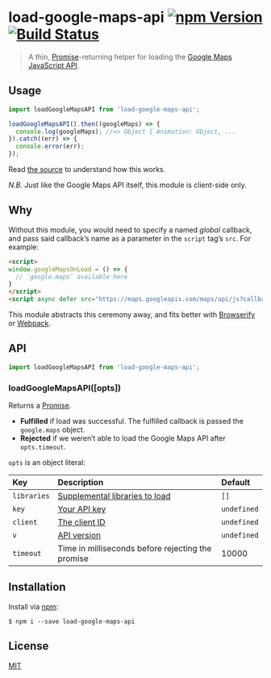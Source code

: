 # load-google-maps-api [![npm Version](http://img.shields.io/npm/v/load-google-maps-api.svg?style=flat)](https://www.npmjs.com/package/load-google-maps-api) [![Build Status](https://img.shields.io/travis/yuanqing/load-google-maps-api.svg?branch=master&style=flat)](https://travis-ci.org/yuanqing/load-google-maps-api)

> A thin, [Promise](https://developer.mozilla.org/en-US/docs/Web/JavaScript/Reference/Global_Objects/Promise)-returning helper for loading the [Google Maps JavaScript API](https://developers.google.com/maps/documentation/javascript/).

## Usage

```js
import loadGoogleMapsAPI from 'load-google-maps-api';

loadGoogleMapsAPI().then((googleMaps) => {
  console.log(googleMaps); //=> Object { Animation: Object, ...
}).catch((err) => {
  console.error(err);
});
```

Read [the source](index.js) to understand how this works.

*N.B.* Just like the Google Maps API itself, this module is client-side only.

## Why

Without this module, you would need to specify a named *global* callback, and pass said callback&rsquo;s name as a parameter in the `script` tag&rsquo;s `src`. For example:

```html
<script>
window.googleMapsOnLoad = () => {
  // `google.maps` available here
}
</script>
<script async defer src="https://maps.googleapis.com/maps/api/js?callback=googleMapsOnLoad"></script>
```

This module abstracts this ceremony away, and fits better with [Browserify](http://browserify.org/) or [Webpack](https://webpack.github.io/).

## API

```js
import loadGoogleMapsAPI from 'load-google-maps-api';
```

### loadGoogleMapsAPI([opts])

Returns a [Promise](https://developer.mozilla.org/en-US/docs/Web/JavaScript/Reference/Global_Objects/Promise).

- **Fulfilled** if load was successful. The fulfilled callback is passed the `google.maps` object.
- **Rejected** if we weren&rsquo;t able to load the Google Maps API after `opts.timeout`.

`opts` is an object literal:

  Key | Description | Default
  :--|:--|:--
  `libraries` | [Supplemental libraries to load]((https://developers.google.com/maps/documentation/javascript/libraries)) | `[]`
  `key` | [Your API key](https://developers.google.com/maps/documentation/javascript/get-api-key#specify-a-key-when-loading-the-api) | `undefined`
  `client` | [The client ID]((https://developers.google.com/maps/documentation/javascript/get-api-key#specify-a-client-id-when-loading-the-api)) | `undefined`
  `v` | [API version]((https://developers.google.com/maps/documentation/javascript/versions)) | `undefined`
  `timeout` | Time in milliseconds before rejecting the promise | 10000

## Installation

Install via [npm](https://npmjs.com):

```
$ npm i --save load-google-maps-api
```

## License

[MIT](LICENSE.md)
